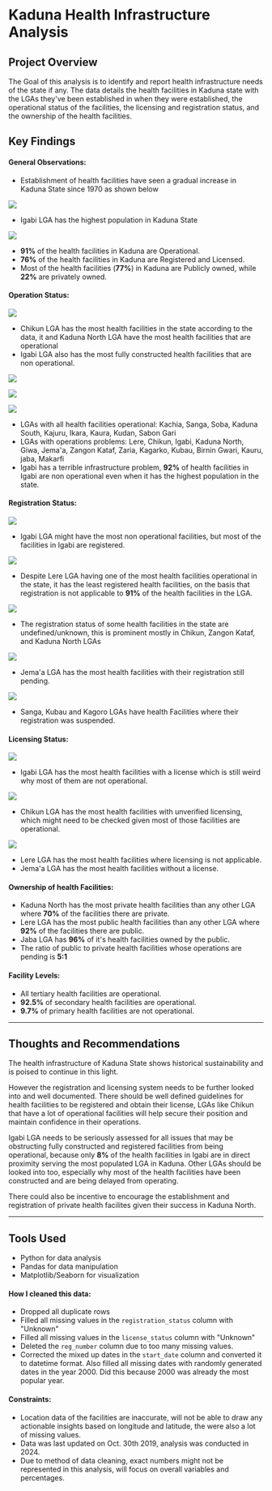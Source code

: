 
# Kaduna Health Infrastructure Analysis

## Project Overview

The Goal of this analysis is to identify and report health infrastructure needs of the state if any.
The data details the health facilities in Kaduna state with the LGAs they've been established in when they were established, the operational status of the facilities, the licensing and registration status, and the ownership of the health facilities.



## Key Findings

#### General Observations:
- Establishment of health facilities have seen a gradual increase in Kaduna State since 1970 as shown below

![](visuals/health%20facilities%20established%20over%20time.png)

- Igabi LGA has the highest population in Kaduna State

![](visuals/LGA%20population.png)

- **91%** of the health facilities in Kaduna are Operational.
- **76%** of the health facilities in Kaduna are Registered and Licensed.
- Most of the health facilities (**77%**) in Kaduna are Publicly owned, while **22%** are privately owned.

#### Operation Status:

![](visuals/operation%20status%20over%20time.png)

- Chikun LGA has the most health facilities in the state according to the data, it and Kaduna North LGA have the most health facilities that are operational
- Igabi LGA also has the most fully constructed health facilities that are non operational.

![](visuals/Total%20Number%20of%20Facilities.png)

![](visuals/Number%20Operational%20Facilities'.png)

![](visuals/LGAs%20with%20facilities%20pending%20registration.png)

- LGAs with all health facilities operational: Kachia, Sanga, Soba, Kaduna South, Kajuru, Ikara, Kaura, Kudan, Sabon Gari
- LGAs with operations problems: Lere, Chikun, Igabi, Kaduna North, Giwa, Jema'a, Zangon Kataf, Zaria, Kagarko, Kubau, Birnin Gwari, Kauru, jaba, Makarfi
- Igabi has a terrible infrastructure problem, **92%** of health facilities in Igabi are non operational even when it has the highest population in the state.

#### Registration Status:


![](visuals/Overall%20Registration%20Status.png)

- Igabi LGA might have the most non operational facilities, but most of the facilities in Igabi are registered.

![](visuals/Registered%20LGAs.png)

- Despite Lere LGA having one of the most health facilities operational in the state, it has the least registered health facilities, on the basis that registration is not applicable to  **91%** of the health facilities in the LGA.

![](visuals/LGAs%20with%20not%20Applicable%20Registration%20Status.png)

- The registration status of some health facilities in the state are undefined/unknown, this is prominent mostly in Chikun, Zangon Kataf, and Kaduna North LGAs

![](visuals/LGAs%20with%20unknown%20Registration%20Status.png)

- Jema'a LGA has the most health facilities with their registration still pending.

![](visuals/Pending%20Registration%20LGAs.png)

- Sanga, Kubau and Kagoro LGAs have health Facilities where their registration was suspended.

#### Licensing Status:

![](visuals/Overall%20License%20Status%20Counts.png)

- Igabi LGA has the most health facilities with a license which is still weird why most of them are  not operational.

![](visuals/Licensed%20LGAs.png)

- Chikun LGA has the most health facilities with unverified licensing, which might need to be checked given most of those facilities are operational.

![](visuals/LGAs%20with%20unknown%20License%20Status.png)

- Lere LGA has the most health facilities where licensing is not applicable.
- Jema'a LGA has the most health facilities without a license.

#### Ownership of health Facilities:
- Kaduna North has the most private health facilities than any other LGA where **70%** of the facilities there are private.
- Lere LGA has the most public health facilities than any other LGA where **92%** of the facilities there are public.
- Jaba LGA has **96%** of it's health facilities owned by the public.
- The ratio of public to private health facilities whose operations are pending is **5:1**

#### Facility Levels:
- All tertiary health facilities are operational.
- **92.5%** of secondary health facilities are operational.
- **9.7%** of primary health facilities are not operational.

---

## Thoughts and Recommendations

The health infrastructure of Kaduna State shows historical sustainability and is poised to continue in this light.

However the registration and licensing system needs to be further looked into and well documented. There should be well defined guidelines for health facilities to be registered and obtain their license, LGAs like Chikun that have a lot of operational facilities will help secure their position and maintain confidence in their operations.

Igabi LGA needs to be seriously assessed for all issues that may be obstructing fully constructed and registered facilities from being operational, because only **8%** of the health facilities in Igabi are in direct proximity serving the most populated LGA in Kaduna. Other LGAs should be looked into too, especially why most of the health facilities have been constructed and are being delayed from operating.

There could also be incentive to encourage the establishment and registration of private health facilites given their success in Kaduna North.

---
## Tools Used
- Python for data analysis
- Pandas for data manipulation
- Matplotlib/Seaborn for visualization

#### How I cleaned this data:
- Dropped all duplicate rows
- Filled all missing values in the `registration_status` column with "Unknown"
- Filled all missing values in the `license_status` column with "Unknown"
- Deleted the `reg_number` column due to too many missing values.
- Corrected the mixed up dates in the `start_date` column and converted it to datetime format. Also filled all missing dates with randomly generated dates in the year 2000. Did this because 2000 was already the most popular year.

#### Constraints:
- Location data of the facilities are inaccurate, will not be able to draw any actionable insights based on longitude and latitude, the were also a lot of missing values.
- Data was last updated on Oct. 30th 2019, analysis was conducted in 2024.
- Due to method of data cleaning, exact numbers might not be represented in this analysis, will focus on overall variables and percentages.








